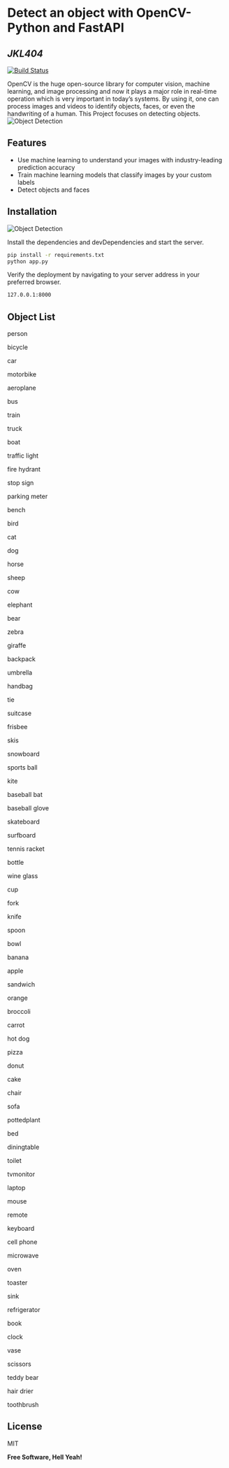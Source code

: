 # Detect an object with OpenCV-Python and FastAPI

## _JKL404_

[![Build Status](https://travis-ci.org/joemccann/dillinger.svg?branch=master)](https://travis-ci.org/joemccann/dillinger)

OpenCV is the huge open-source library for computer vision, machine learning, and image processing and now it plays a major role in real-time operation which is very important in today’s systems. By using it, one can process images and videos to identify objects, faces, or even the handwriting of a human. This Project focuses on detecting objects.
![Object Detection](https://neilyongyangnie.files.wordpress.com/2018/11/0_hmacefect2pyqoxf.jpg)

## Features

- Use machine learning to understand your images with industry-leading prediction accuracy
- Train machine learning models that classify images by your custom labels
- Detect objects and faces

## Installation

![Object Detection](https://s3-us-west-2.amazonaws.com/static.pyimagesearch.com/opencv-yolo/yolo_overpass_output.gif)

Install the dependencies and devDependencies and start the server.

```sh
pip install -r requirements.txt
python app.py
```

Verify the deployment by navigating to your server address in
your preferred browser.

```sh
127.0.0.1:8000
```

## Object List

person

bicycle

car

motorbike

aeroplane

bus

train

truck

boat

traffic light

fire hydrant

stop sign

parking meter

bench

bird

cat

dog

horse

sheep

cow

elephant

bear

zebra

giraffe

backpack

umbrella

handbag

tie

suitcase

frisbee

skis

snowboard

sports ball

kite

baseball bat

baseball glove

skateboard

surfboard

tennis racket

bottle

wine glass

cup

fork

knife

spoon

bowl

banana

apple

sandwich

orange

broccoli

carrot

hot dog

pizza

donut

cake

chair

sofa

pottedplant

bed

diningtable

toilet

tvmonitor

laptop

mouse

remote

keyboard

cell phone

microwave

oven

toaster

sink

refrigerator

book

clock

vase

scissors

teddy bear

hair drier

toothbrush

## License

MIT

**Free Software, Hell Yeah!**
